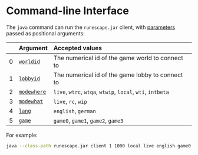 # Command-line Interface

The `java` command can run the `runescape.jar` client,
with [parameters](parameters.md) passed as positional arguments:

|   | Argument                               | Accepted&nbsp;values                                       |
|--:|:---------------------------------------|:-----------------------------------------------------------|
| 0 | [`worldid`](parameters.md#worldid)     | The numerical id of the game world to connect to           |
| 1 | [`lobbyid`](parameters.md#lobbyid)     | The numerical id of the game lobby to connect to           |
| 2 | [`modewhere`](parameters.md#modewhere) | `live`, `wtrc`, `wtqa`, `wtwip`, `local`, `wti`, `intbeta` |
| 3 | [`modewhat`](parameters.md#modewhat)   | `live`, `rc`, `wip`                                        |
| 4 | [`lang`](parameters.md#lang)           | `english`, `german`                                        |
| 5 | [`game`](parameters.md#game)           | `game0`, `game1`, `game2`, `game3`                         |

For example:

```bash
java --class-path runescape.jar client 1 1000 local live english game0
```
